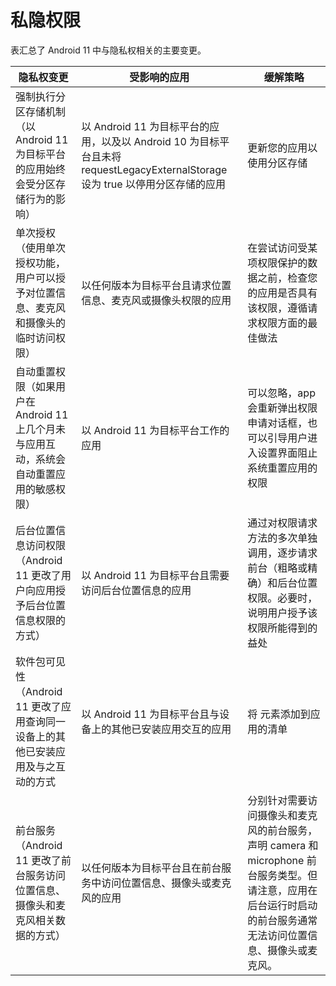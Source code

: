 # 私隐权限
表汇总了 Android 11 中与隐私权相关的主要变更。

|隐私权变更	|受影响的应用	|缓解策略|
|----|----|----|
|强制执行分区存储机制（以 Android 11 为目标平台的应用始终会受分区存储行为的影响）	|以 Android 11 为目标平台的应用，以及以 Android 10 为目标平台且未将 requestLegacyExternalStorage 设为 true 以停用分区存储的应用	|更新您的应用以使用分区存储|
|单次授权（使用单次授权功能，用户可以授予对位置信息、麦克风和摄像头的临时访问权限）|以任何版本为目标平台且请求位置信息、麦克风或摄像头权限的应用	|在尝试访问受某项权限保护的数据之前，检查您的应用是否具有该权限，遵循请求权限方面的最佳做法|
|自动重置权限（如果用户在 Android 11 上几个月未与应用互动，系统会自动重置应用的敏感权限）|	以 Android 11 为目标平台工作的应用	|可以忽略，app会重新弹出权限申请对话框，也可以引导用户进入设置界面阻止系统重置应用的权限|
|后台位置信息访问权限（Android 11 更改了用户向应用授予后台位置信息权限的方式）	|以 Android 11 为目标平台且需要访问后台位置信息的应用	|通过对权限请求方法的多次单独调用，逐步请求前台（粗略或精确）和后台位置权限。必要时，说明用户授予该权限所能得到的益处|
|软件包可见性（Android 11 更改了应用查询同一设备上的其他已安装应用及与之互动的方式	|以 Android 11 为目标平台且与设备上的其他已安装应用交互的应用	|将 <queries> 元素添加到应用的清单
|前台服务（Android 11 更改了前台服务访问位置信息、摄像头和麦克风相关数据的方式）	|以任何版本为目标平台且在前台服务中访问位置信息、摄像头或麦克风的应用	|分别针对需要访问摄像头和麦克风的前台服务，声明 camera 和 microphone 前台服务类型。但请注意，应用在后台运行时启动的前台服务通常无法访问位置信息、摄像头或麦克风。|
